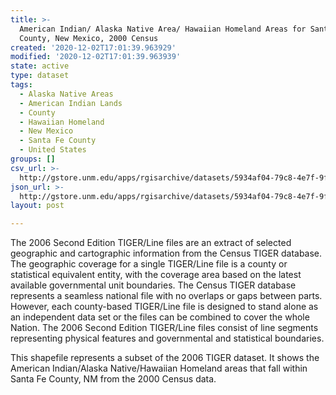 ```yaml
---
title: >-
  American Indian/ Alaska Native Area/ Hawaiian Homeland Areas for Santa Fe
  County, New Mexico, 2000 Census
created: '2020-12-02T17:01:39.963929'
modified: '2020-12-02T17:01:39.963939'
state: active
type: dataset
tags:
  - Alaska Native Areas
  - American Indian Lands
  - County
  - Hawaiian Homeland
  - New Mexico
  - Santa Fe County
  - United States
groups: []
csv_url: >-
  http://gstore.unm.edu/apps/rgisarchive/datasets/5934af04-79c8-4e7f-9fd2-ab916a8b17d3/tgr2006se_sant_aianhh00.derived.csv
json_url: >-
  http://gstore.unm.edu/apps/rgisarchive/datasets/5934af04-79c8-4e7f-9fd2-ab916a8b17d3/tgr2006se_sant_aianhh00.derived.json
layout: post

---
```

The 2006 Second Edition  TIGER/Line files are an extract of selected geographic and cartographic information from the Census TIGER database.  The geographic coverage for a single TIGER/Line file is a county or statistical equivalent entity, with the coverage area based on the latest available governmental unit boundaries.  The Census TIGER database represents a seamless national file with no overlaps or gaps between parts.  However, each county-based TIGER/Line file is designed to stand alone as an independent data set or the files can be combined to cover the whole Nation.  The 2006 Second Edition  TIGER/Line files consist of line segments representing physical features and governmental and statistical boundaries.  

This shapefile represents a subset of the 2006 TIGER dataset. It shows the American Indian/Alaska Native/Hawaiian Homeland areas that fall within Santa Fe County, NM from the 2000 Census data.
